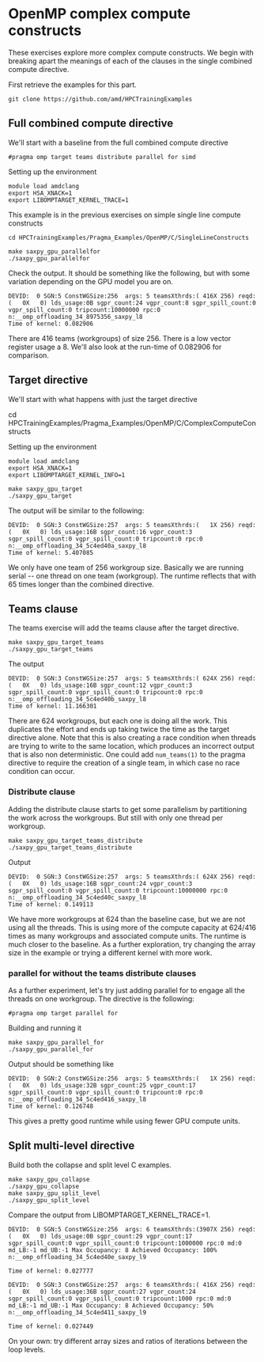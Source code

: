 # OpenMP complex compute constructs

These exercises explore more complex compute constructs. We begin with breaking apart the meanings of each of the
clauses in the single combined compute directive.

First retrieve the examples for this part.

```
git clone https://github.com/amd/HPCTrainingExamples

```

## Full combined compute directive

We'll start with a baseline from the full combined compute directive

```
#pragma omp target teams distribute parallel for simd
```

Setting up the environment

```
module load amdclang
export HSA_XNACK=1
export LIBOMPTARGET_KERNEL_TRACE=1
```

This example is in the previous exercises on simple single line compute constructs

```
cd HPCTrainingExamples/Pragma_Examples/OpenMP/C/SingleLineConstructs
```

```
make saxpy_gpu_parallelfor
./saxpy_gpu_parallelfor
```

Check the output. It should be something like the following, but with some variation depending
on the GPU model you are on.

```
DEVID:  0 SGN:5 ConstWGSize:256  args: 5 teamsXthrds:( 416X 256) reqd:(   0X   0) lds_usage:0B sgpr_count:24 vgpr_count:8 sgpr_spill_count:0 vgpr_spill_count:0 tripcount:10000000 rpc:0 n:__omp_offloading_34_8975356_saxpy_l8
Time of kernel: 0.082906
```

There are 416 teams (workgroups) of size 256. There is a low vector register usage a 8. We'll also look at the run-time of 0.082906 for comparison.


## Target directive

We'll start with what happens with just the target directive

cd HPCTrainingExamples/Pragma_Examples/OpenMP/C/ComplexComputeConstructs

Setting up the environment

```
module load amdclang
export HSA_XNACK=1
export LIBOMPTARGET_KERNEL_INFO=1
```

```
make saxpy_gpu_target
./saxpy_gpu_target
```

The output will be similar to the following:

```
DEVID:  0 SGN:3 ConstWGSize:257  args: 5 teamsXthrds:(   1X 256) reqd:(   0X   0) lds_usage:16B sgpr_count:16 vgpr_count:3 sgpr_spill_count:0 vgpr_spill_count:0 tripcount:0 rpc:0 n:__omp_offloading_34_5c4ed40a_saxpy_l8
Time of kernel: 5.407085
```

We only have one team of 256 workgroup size. Basically we are running serial -- one thread on one team (workgroup). The runtime reflects that with 65 times longer than the combined directive.

## Teams clause

The teams exercise will add the teams clause after the target directive.

```
make saxpy_gpu_target_teams
./saxpy_gpu_target_teams
```

The output

```
DEVID:  0 SGN:3 ConstWGSize:257  args: 5 teamsXthrds:( 624X 256) reqd:(   0X   0) lds_usage:16B sgpr_count:12 vgpr_count:3 sgpr_spill_count:0 vgpr_spill_count:0 tripcount:0 rpc:0 n:__omp_offloading_34_5c4ed40b_saxpy_l8
Time of kernel: 11.166301
```

There are 624 workgroups, but each one is doing all the work. This duplicates the effort and ends up taking twice the time as the target directive alone.
Note that this is also creating a race condition when threads are trying to write to the same location, which produces an incorrect output that is also non deterministic. One could add `num_teams(1)` to the pragma directive to require the creation of a single team, in which case no race condition can occur.

### Distribute clause

Adding the distribute clause starts to get some parallelism by partitioning the work across the workgroups. But still with only one thread per workgroup.

```
make saxpy_gpu_target_teams_distribute
./saxpy_gpu_target_teams_distribute
```

Output

```
DEVID:  0 SGN:3 ConstWGSize:257  args: 5 teamsXthrds:( 624X 256) reqd:(   0X   0) lds_usage:16B sgpr_count:24 vgpr_count:3 sgpr_spill_count:0 vgpr_spill_count:0 tripcount:10000000 rpc:0 n:__omp_offloading_34_5c4ed40c_saxpy_l8
Time of kernel: 0.149113
```

We have more workgroups at 624 than the baseline case, but we are not using all the threads. This is using more of the compute capacity at 624/416 times as many workgroups and associated compute units. The runtime is much closer to the baseline. As a further exploration, try changing the array size in the example or trying a different kernel with more work.

### parallel for without the teams distribute clauses

As a further experiment, let's try just adding parallel for to engage all the threads on one workgroup. The directive is the following:

```
#pragma omp target parallel for
```

Building and running it

```
make saxpy_gpu_parallel_for
./saxpy_gpu_parallel_for
```

Output should be something like

```
DEVID:  0 SGN:2 ConstWGSize:256  args: 5 teamsXthrds:(   1X 256) reqd:(   0X   0) lds_usage:32B sgpr_count:25 vgpr_count:17 sgpr_spill_count:0 vgpr_spill_count:0 tripcount:0 rpc:0 n:__omp_offloading_34_5c4ed416_saxpy_l8
Time of kernel: 0.126748
```

This gives a pretty good runtime while using fewer GPU compute units.

## Split multi-level directive

Build both the collapse and split level C examples.

```
make saxpy_gpu_collapse
./saxpy_gpu_collapse
make saxpy_gpu_split_level
./saxpy_gpu_split_level
```

Compare the output from LIBOMPTARGET_KERNEL_TRACE=1.

```
DEVID:  0 SGN:5 ConstWGSize:256  args: 6 teamsXthrds:(3907X 256) reqd:(   0X   0) lds_usage:0B sgpr_count:29 vgpr_count:17 sgpr_spill_count:0 vgpr_spill_count:0 tripcount:1000000 rpc:0 md:0 md_LB:-1 md_UB:-1 Max Occupancy: 8 Achieved Occupancy: 100% n:__omp_offloading_34_5c4ed40e_saxpy_l9​

Time of kernel: 0.027777
```

```
DEVID:  0 SGN:3 ConstWGSize:257  args: 6 teamsXthrds:( 416X 256) reqd:(   0X   0) lds_usage:36B sgpr_count:27 vgpr_count:24 sgpr_spill_count:0 vgpr_spill_count:0 tripcount:1000 rpc:0 md:0 md_LB:-1 md_UB:-1 Max Occupancy: 8 Achieved Occupancy: 50% n:__omp_offloading_34_5c4ed411_saxpy_l9​

Time of kernel: 0.027449
```

On your own: try different array sizes and ratios of iterations between the loop levels.

